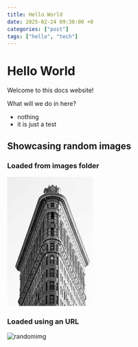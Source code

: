 ```yaml
---
title: Hello World
date: 2025-02-24 09:30:00 +0
categories: ["post"]
tags: ["hello", "tech"]
---
```


# Hello World

Welcome to this docs website!

What will we do in here?
- nothing
- it is just a test

## Showcasing random images

### Loaded from images folder
![randomimg](img1.jpg)

### Loaded using an URL
<img src="https://picsum.photos/200/300" alt="randomimg">
